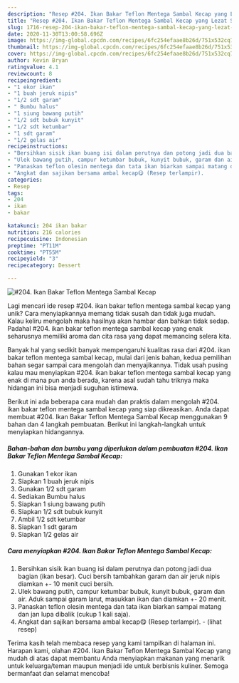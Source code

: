 ```yaml
---
description: "Resep #204. Ikan Bakar Teflon Mentega Sambal Kecap yang Lezat Sekali"
title: "Resep #204. Ikan Bakar Teflon Mentega Sambal Kecap yang Lezat Sekali"
slug: 1716-resep-204-ikan-bakar-teflon-mentega-sambal-kecap-yang-lezat-sekali
date: 2020-11-30T13:00:58.696Z
image: https://img-global.cpcdn.com/recipes/6fc254efaae8b26d/751x532cq70/204-ikan-bakar-teflon-mentega-sambal-kecap-foto-resep-utama.jpg
thumbnail: https://img-global.cpcdn.com/recipes/6fc254efaae8b26d/751x532cq70/204-ikan-bakar-teflon-mentega-sambal-kecap-foto-resep-utama.jpg
cover: https://img-global.cpcdn.com/recipes/6fc254efaae8b26d/751x532cq70/204-ikan-bakar-teflon-mentega-sambal-kecap-foto-resep-utama.jpg
author: Kevin Bryan
ratingvalue: 4.1
reviewcount: 8
recipeingredient:
- "1 ekor ikan"
- "1 buah jeruk nipis"
- "1/2 sdt garam"
- " Bumbu halus"
- "1 siung bawang putih"
- "1/2 sdt bubuk kunyit"
- "1/2 sdt ketumbar"
- "1 sdt garam"
- "1/2 gelas air"
recipeinstructions:
- "Bersihkan sisik ikan buang isi dalam perutnya dan potong jadi dua bagian (ikan besar). Cuci bersih tambahkan garam dan air jeruk nipis diamkan +- 10 menit cuci bersih."
- "Ulek bawang putih, campur ketumbar bubuk, kunyit bubuk, garam dan air. Aduk sampai garam larut, masukkan ikan dan diamkan +- 20 menit."
- "Panaskan teflon olesin mentega dan tata ikan biarkan sampai matang dan jan lupa dibalik (cukup 1 kali saja)."
- "Angkat dan sajikan bersama ambal kecap😋 (Resep terlampir).           (lihat resep)"
categories:
- Resep
tags:
- 204
- ikan
- bakar

katakunci: 204 ikan bakar 
nutrition: 216 calories
recipecuisine: Indonesian
preptime: "PT11M"
cooktime: "PT55M"
recipeyield: "3"
recipecategory: Dessert

---
```



![#204. Ikan Bakar Teflon Mentega Sambal Kecap](https://img-global.cpcdn.com/recipes/6fc254efaae8b26d/751x532cq70/204-ikan-bakar-teflon-mentega-sambal-kecap-foto-resep-utama.jpg)

Lagi mencari ide resep #204. ikan bakar teflon mentega sambal kecap yang unik? Cara menyiapkannya memang tidak susah dan tidak juga mudah. Kalau keliru mengolah maka hasilnya akan hambar dan bahkan tidak sedap. Padahal #204. ikan bakar teflon mentega sambal kecap yang enak seharusnya memiliki aroma dan cita rasa yang dapat memancing selera kita.



Banyak hal yang sedikit banyak mempengaruhi kualitas rasa dari #204. ikan bakar teflon mentega sambal kecap, mulai dari jenis bahan, kedua pemilihan bahan segar sampai cara mengolah dan menyajikannya. Tidak usah pusing kalau mau menyiapkan #204. ikan bakar teflon mentega sambal kecap yang enak di mana pun anda berada, karena asal sudah tahu triknya maka hidangan ini bisa menjadi suguhan istimewa.


Berikut ini ada beberapa cara mudah dan praktis dalam mengolah #204. ikan bakar teflon mentega sambal kecap yang siap dikreasikan. Anda dapat membuat #204. Ikan Bakar Teflon Mentega Sambal Kecap menggunakan 9 bahan dan 4 langkah pembuatan. Berikut ini langkah-langkah untuk menyiapkan hidangannya.

<!--inarticleads1-->

##### Bahan-bahan dan bumbu yang diperlukan dalam pembuatan #204. Ikan Bakar Teflon Mentega Sambal Kecap:

1. Gunakan 1 ekor ikan
1. Siapkan 1 buah jeruk nipis
1. Gunakan 1/2 sdt garam
1. Sediakan  Bumbu halus
1. Siapkan 1 siung bawang putih
1. Siapkan 1/2 sdt bubuk kunyit
1. Ambil 1/2 sdt ketumbar
1. Siapkan 1 sdt garam
1. Siapkan 1/2 gelas air




<!--inarticleads2-->

##### Cara menyiapkan #204. Ikan Bakar Teflon Mentega Sambal Kecap:

1. Bersihkan sisik ikan buang isi dalam perutnya dan potong jadi dua bagian (ikan besar). Cuci bersih tambahkan garam dan air jeruk nipis diamkan +- 10 menit cuci bersih.
1. Ulek bawang putih, campur ketumbar bubuk, kunyit bubuk, garam dan air. Aduk sampai garam larut, masukkan ikan dan diamkan +- 20 menit.
1. Panaskan teflon olesin mentega dan tata ikan biarkan sampai matang dan jan lupa dibalik (cukup 1 kali saja).
1. Angkat dan sajikan bersama ambal kecap😋 (Resep terlampir). -           (lihat resep)




Terima kasih telah membaca resep yang kami tampilkan di halaman ini. Harapan kami, olahan #204. Ikan Bakar Teflon Mentega Sambal Kecap yang mudah di atas dapat membantu Anda menyiapkan makanan yang menarik untuk keluarga/teman maupun menjadi ide untuk berbisnis kuliner. Semoga bermanfaat dan selamat mencoba!
